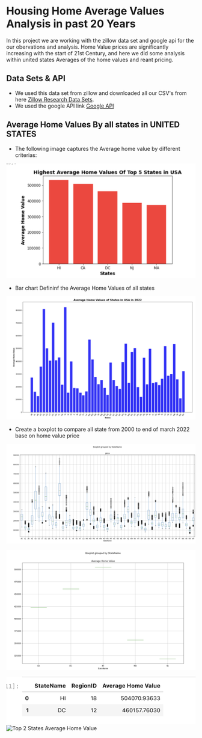 # Housing Home Average Values Analysis in past 20 Years

In this project we are working with the zillow data set and google api for the our obervations and analysis. Home Value prices are significantly increasing with the start of 21st Century, and here we did some analysis within united states Averages of the home values and reant pricing. 

## Data Sets & API

* We used this data set from zillow and downloaded all our CSV's from here [Zillow Research Data Sets](https://www.zillow.com/research/data/).
* We used the google API link [Google API](https://developers.google.com/maps/documentation/geocoding/requests-geocoding)

## Average Home Values By all states in UNITED STATES

 * The following image captures the Average home value by different criterias:

  ![Top 5 States Average Home Value](ScreenShots/top_5_states_ar_chart.png)
  
 * Bar chart Defininf the Average Home Values of all states 
  
  ![Top 5 States Average Home Value](ScreenShots/Bar_chart&#32;all&#32;states.png)
  
 * Create a boxplot to compare all state from 2000 to end of march 2022 base on home value price
  
  ![All States Average Home Value](ScreenShots/BoxPlot_allstates_averagehomevalue_ALI.png)
  
  ![All States Average Home Value](ScreenShots/Top5StatesBox&#32;Plot.png)
  
  ![Top 2 States Average Home Value](ScreenShots/Ali's_2top&#32;states&#32;Average_home&#32;VAlue.png)
  ![Top 2 States Average Home Value](ScreenShots/Top2StatesBox&#32Plot.png)


